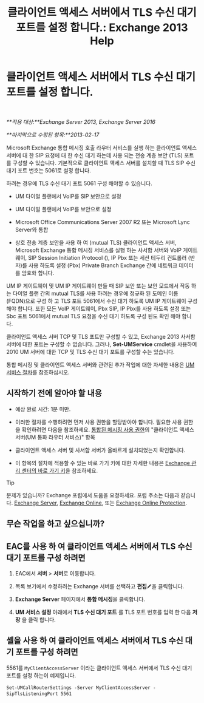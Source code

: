 ﻿---
title: '클라이언트 액세스 서버에서 TLS 수신 대기 포트를 설정 합니다.: Exchange 2013 Help'
TOCTitle: 클라이언트 액세스 서버에서 TLS 수신 대기 포트를 설정 합니다.
ms:assetid: f4401923-61fa-4dc5-95f8-c0d2f515b2ea
ms:mtpsurl: https://technet.microsoft.com/ko-kr/library/JJ673576(v=EXCHG.150)
ms:contentKeyID: 50556113
ms.date: 05/22/2018
mtps_version: v=EXCHG.150
ms.translationtype: MT
---

# 클라이언트 액세스 서버에서 TLS 수신 대기 포트를 설정 합니다.

 

_**적용 대상:**Exchange Server 2013, Exchange Server 2016_

_**마지막으로 수정된 항목:**2013-02-17_

Microsoft Exchange 통합 메시징 호출 라우터 서비스를 실행 하는 클라이언트 액세스 서버에 대 한 SIP 요청에 대 한 수신 대기 하는데 사용 되는 전송 계층 보안 (TLS) 포트를 구성할 수 있습니다. 기본적으로 클라이언트 액세스 서버를 설치할 때 TLS SIP 수신 대기 포트 번호는 5061로 설정 합니다.

하려는 경우에 TLS 수신 대기 포트 5061 구성 해야할 수 있습니다.

  - UM 다이얼 플랜에서 VoIP를 SIP 보안으로 설정

  - UM 다이얼 플랜에서 VoIP를 보안으로 설정

  - Microsoft Office Communications Server 2007 R2 또는 Microsoft Lync Server와 통합

  - 상호 전송 계층 보안을 사용 하 여 (mutual TLS) 클라이언트 액세스 서버, Microsoft Exchange 통합 메시징 서비스를 실행 하는 사서함 서버와 VoIP 게이트웨이, SIP Session Initiation Protocol (), IP Pbx 또는 세션 테두리 컨트롤러 (반자)를 사용 하도록 설정 (Pbx) Private Branch Exchange 간에 네트워크 데이터를 암호화 합니다.

UM IP 게이트웨이 및 UM IP 게이트웨이 만들 때 SIP 보안 또는 보안 모드에서 작동 하는 다이얼 플랜 간의 mutual TLS를 사용 하려는 경우에 정규화 된 도메인 이름 (FQDN)으로 구성 하 고 TLS 포트 5061에서 수신 대기 하도록 UM IP 게이트웨이 구성 해야 합니다. 또한 모든 VoIP 게이트웨이, Pbx SIP, IP Pbx를 사용 하도록 설정 또는 Sbc 포트 5061에서 mutual TLS 요청을 수신 대기 하도록 구성 된도 확인 해야 합니다.

클라이언트 액세스 서버 TCP 및 TLS 포트만 구성할 수 있고, Exchange 2013 사서함 서버에 대한 포트는 구성할 수 없습니다. 그러나, **Set-UMService** cmdlet을 사용하여 2010 UM 서버에 대한 TCP 및 TLS 수신 대기 포트를 구성할 수는 있습니다.

통합 메시징 및 클라이언트 액세스 서버와 관련된 추가 작업에 대한 자세한 내용은 [UM 서비스 절차](um-services-procedures-exchange-2013-help.md)를 참조하십시오.

## 시작하기 전에 알아야 할 내용

  - 예상 완료 시간: 1분 미만.

  - 이러한 절차를 수행하려면 먼저 사용 권한을 할당받아야 합니다. 필요한 사용 권한을 확인하려면 다음을 참조하세요. [통합된 메시징 사용 권한](unified-messaging-permissions-exchange-2013-help.md)의 "클라이언트 액세스 서버(UM 통화 라우터 서비스)" 항목

  - 클라이언트 액세스 서버 및 사서함 서버가 올바르게 설치되었는지 확인합니다.

  - 이 항목의 절차에 적용할 수 있는 바로 가기 키에 대한 자세한 내용은 [Exchange 관리 센터의 바로 가기 키](keyboard-shortcuts-in-the-exchange-admin-center-exchange-online-protection-help.md)을 참조하세요.


> [!TIP]
> 문제가 있습니까? Exchange 포럼에서 도움을 요청하세요. 포럼 주소는 다음과 같습니다. <A href="https://go.microsoft.com/fwlink/p/?linkid=60612">Exchange Server</A>, <A href="https://go.microsoft.com/fwlink/p/?linkid=267542">Exchange Online</A>, 또는 <A href="https://go.microsoft.com/fwlink/p/?linkid=285351">Exchange Online Protection</A>.



## 무슨 작업을 하고 싶으십니까?

## EAC를 사용 하 여 클라이언트 액세스 서버에서 TLS 수신 대기 포트를 구성 하려면

1.  EAC에서 **서버** \> **서버**로 이동합니다.

2.  목록 보기에서 수정하려는 Exchange 서버를 선택하고 **편집**![편집 아이콘](images/JJ218640.6f53ccb2-1f13-4c02-bea0-30690e6ea71d(EXCHG.150).gif "편집 아이콘")을 클릭합니다.

3.  **Exchange Server** 페이지에서 **통합 메시징**을 클릭합니다.

4.  **UM 서비스 설정** 아래에서 **TLS 수신 대기 포트** 를 TLS 포트 번호를 입력 한 다음 **저장** 을 클릭 합니다.

## 셸을 사용 하 여 클라이언트 액세스 서버에서 TLS 수신 대기 포트를 구성 하려면

5561를 `MyClientAccessServer` 이라는 클라이언트 액세스 서버에서 TLS 수신 대기 포트를 설정 하는이 예제입니다.

    Set-UMCallRouterSettings -Server MyClientAccessServer -SipTlsListeningPort 5561


